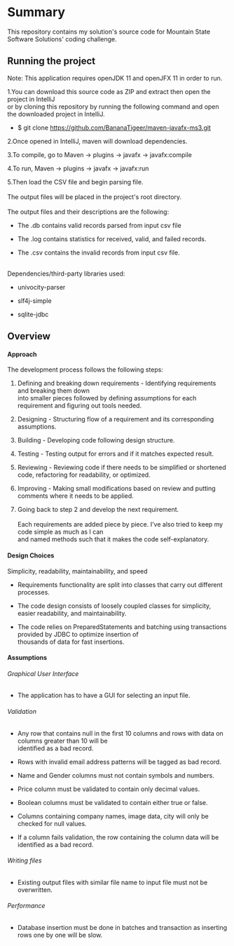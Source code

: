 # Summary
This repository contains my solution's source code for Mountain State Software Solutions' coding challenge.

## Running the project
Note: This application requires openJDK 11 and openJFX 11 in order to run.

1.You can download this source code as ZIP and extract then open the project in IntelliJ <br/> or
by cloning this repository by running the following command and open the downloaded project in IntelliJ.

* $ git clone https://github.com/BananaTigeer/maven-javafx-ms3.git


2.Once opened in IntelliJ, maven will download dependencies.


3.To compile, go to Maven -> plugins -> javafx -> javafx:compile


4.To run, Maven -> plugins -> javafx -> javafx:run 

5.Then load the CSV file and begin parsing file.
\
\
The output files will be placed in the project's root directory.
\
\
The output files and their descriptions are the following:

* The <input-filename>.db contains valid records parsed from input csv file

* The <input-filename>.log contains statistics for received, valid, and failed records.

* The <input-filename>.csv contains the invalid records from input csv file. 
  
\
Dependencies/third-party libraries used:
* univocity-parser

* slf4j-simple

* sqlite-jdbc

## Overview
#### Approach
The development process follows the following steps:<br/>
1. Defining and breaking down requirements - Identifying requirements and breaking them down <br/> 
into smaller pieces followed by defining assumptions for each requirement and figuring out tools needed.<br/> 
                    
2. Designing - Structuring flow of a requirement and its corresponding assumptions.
3. Building - Developing code following design structure.
4. Testing - Testing output for errors and if it matches expected result.
5. Reviewing - Reviewing code if there needs to be simplified or shortened code, refactoring for readability, or optimized.
6. Improving - Making small modifications based on review and putting comments where it needs to be applied.
7. Going back to step 2 and develop the next requirement.
\
\
Each requirements are added piece by piece. I've also tried to keep my code simple as much as I can <br/> 
and named methods such that it makes the code self-explanatory.

#### Design Choices
Simplicity, readability, maintainability, and speed<br/>
* Requirements functionality are split into classes that carry out different processes.

* The code design consists of loosely coupled classes for simplicity, easier readability, and maintainability.

* The code relies on PreparedStatements and batching using transactions provided by JDBC to optimize insertion of  <br/> 
thousands of data for fast insertions.

#### Assumptions

###### Graphical User Interface
* The application has to have a GUI for selecting an input file. 

###### Validation
* Any row that contains null in the first 10 columns and rows with data on columns greater than 10 will be <br/>
identified as a bad record.

* Rows with invalid email address patterns will be tagged as bad record.

* Name and Gender columns must not contain symbols and numbers.

* Price column must be validated to contain only decimal values.

* Boolean columns must be validated to contain either true or false.

* Columns containing company names, image data, city will only be checked for null values.

* If a column fails validation, the row containing the column data will be identified as a bad record.

###### Writing files
* Existing output files with similar file name to input file must not be overwritten. <br/>


###### Performance
* Database insertion must be done in batches and transaction as inserting rows one by one will be slow.






